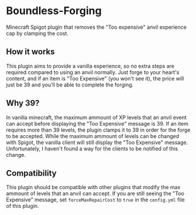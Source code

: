 # Boundless-Forging
Minecraft Spigot plugin that removes the "Too expensive" anvil experience cap by clamping the cost.

## How it works
This plugin aims to provide a vanilla experience, so no extra steps are required compared to using an anvil normally. Just forge to your heart's content, and if an item is "Too Expensive" (you won't see it), the price will just be 39 and you'll be able to complete the forging.

## Why 39?
In vanilla minecraft, the maximum ammount of XP levels that an anvil event can accept before displaying the "Too Expensive" message is 39. If an item requires more than 39 levels, the plugin clamps it to 39 in order for the forge to be accepted. While the maximum ammount of levels can be changed with Spigot, the vanilla client will still display the "Too Expensive" message. Unfortunately, I haven't found a way for the clients to be notified of this change.

## Compatibility
This plugin should be compatible with other plugins that modify the max ammount of levels that an anvil can accept. If you are still seeing the "Too Expensive" message, set `forceMaxRepairCost` to `true` in the `config.yml` file of this plugin.
